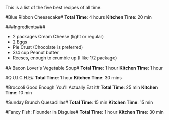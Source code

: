 This is a list of the five best recipes of all time:

#Blue Ribbon Cheesecake#
**Total Time**: 4 hours  **Kitchen Time**: 20 min

###Ingredients###
- 2 packages Cream Cheese (light or regular)
- 2 Eggs
- Pie Crust (Chocolate is preferred)
- 3/4 cup Peanut butter
- Reeses, enough to crumble up (I like 1/2 package)

#A Bacon Lover's Vegetable Soup#
**Total Time**: 1 hour  **Kitchen Time**: 1 hour


#Q.U.I.C.H.E#
**Total Time**: 1 hour  **Kitchen Time**: 30 mins


#Broccoli Good Enough You'll Actually Eat it#
**Total Time**: 25 min  **Kitchen Time**: 10 min

#Sunday Brunch Quesadillas#
**Total Time**: 15 min  **Kitchen Time**: 15 min


#Fancy Fish: Flounder in Disguise#
**Total Time**: 1 hour  **Kitchen Time**: 30 min
